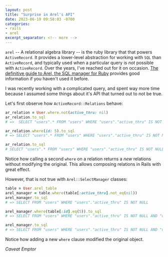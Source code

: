 ```yaml
---
layout: post
title: "Surprise in Arel's API"
date: 2023-06-19 09:58:03 -0700
categories:
- rails
- arel
excerpt_separator: <!-- more -->
---
```


`arel` -- A relational algebra library -- is the ruby library that that powers `ActiveRecord`. It provides a lower-level abstraction for working with `SQL` than `ActiveRecord`, and typically used when a particular query is *not* possible with `ActiveRecord`. Over the years, I've reached out for it on occasion. [The definitive guide to Arel, the SQL manager for Ruby][1] provides good information if you haven't used it before.

I was recently working with a complicated query, and spent way more time because I assumed some things about it's API that turned out to not be true.

Let's first observe how `ActiveRecord::Relations` behave:


```ruby
ar_relation = User.where.not(active_thru: nil)
ar_relation.to_sql
# =>  SELECT "users".* FROM "users" WHERE "users"."active_thru" IS NOT NULL

ar_relation.where(id: 5).to_sql
# => SELECT "users".* FROM "users" WHERE "users"."active_thru" IS NOT NULL AND "users"."id" = 5

ar_relation.to_sql
# SELECT "users".* FROM "users" WHERE "users"."active_thru" IS NOT NULL
```

Notice how calling a second `where` on a relation returns a *new* relations without modifying the original. This allows composing relations in Rails with great effect.

However, that is not true with `Arel::SelectManager` classes:

```ruby
table = User.arel_table
arel_manager = table.where(table[:active_thru].not_eq(nil))
arel_manager.to_sql
# => SELECT FROM "users" WHERE "users"."active_thru" IS NOT NULL

arel_manager.where(table[:id].eq(5)).to_sql
# => SELECT FROM "users" WHERE "users"."active_thru" IS NOT NULL AND "users"."id" = 5

arel_manager.to_sql
# => SELECT FROM "users" WHERE "users"."active_thru" IS NOT NULL AND "users"."id" = 5
```

Notice how adding a new `where` clause modified the original object.

*Caveat Emptor*


[1]: https://jpospisil.com/2014/06/16/the-definitive-guide-to-arel-the-sql-manager-for-ruby
